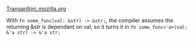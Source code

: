 Trangar@irc.mozilla.org


With `fn some_func(val: &str) -> &str;`, the compiler assumes the returning &str is dependant on val, so it turns it in `fn some_func<'a>(val: &'a str) -> &'a str;`
